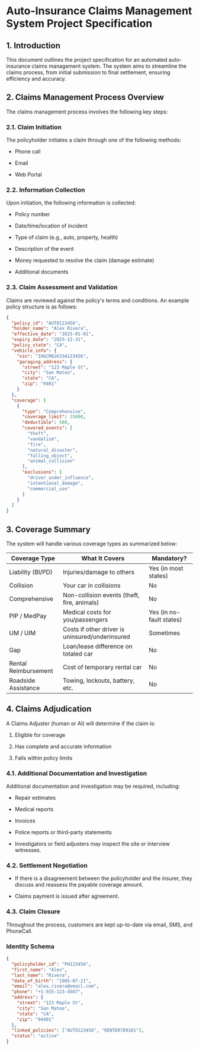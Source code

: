 # Auto-Insurance Claims Management System Project Specification

## 1. Introduction

This document outlines the project specification for an automated auto-insurance claims management system. The system aims to streamline the claims process, from initial submission to final settlement, ensuring efficiency and accuracy.

## 2. Claims Management Process Overview

The claims management process involves the following key steps:

### 2.1. Claim Initiation

The policyholder initiates a claim through one of the following methods:

- Phone call

- Email

- Web Portal

### 2.2. Information Collection

Upon initiation, the following information is collected:

- Policy number

- Date/time/location of incident

- Type of claim (e.g., auto, property, health)

- Description of the event

- Money requested to resolve the claim (damage estimate)

- Additional documents

### 2.3. Claim Assessment and Validation

Claims are reviewed against the policy's terms and conditions. An example policy structure is as follows:

```json
{
  "policy_id": "AUTO123456",
  "holder_name": "Alex Rivera",
  "effective_date": "2025-01-01",
  "expiry_date": "2025-12-31",
  "policy_state": "CA",
  "vehicle_info": {
    "vin": "IHGCM82633A123456",
    "garaging_address": {
      "street": "123 Maple St",
      "city": "San Mateo",
      "state": "CA",
      "zip": "9401"
    }
  },
  "coverage": [
    {
      "type": "Comprehensive",
      "coverage_limit": 25000,
      "deductible": 500,
      "covered_events": [
        "theft",
        "vandalism",
        "fire",
        "natural_disaster",
        "falling_object",
        "animal_collision"
      ], 
      "exclusions": [
        "driver_under_influence",
        "intentional_damage",
        "commercial_use"
      ]
    }
  ]
}
```

## 3. Coverage Summary

The system will handle various coverage types as summarized below:

| Coverage Type | What It Covers | Mandatory? |
| --- | --- | --- |
| Liability (BI/PD) | Injuries/damage to others | Yes (in most states) |
| Collision | Your car in collisions | No |
| Comprehensive | Non-collision events (theft, fire, animals) | No |
| PIP / MedPay | Medical costs for you/passengers | Yes (in no-fault states) |
| UM / UIM | Costs if other driver is uninsured/underinsured | Sometimes |
| Gap | Loan/lease difference on totaled car | No |
| Rental Reimbursement | Cost of temporary rental car | No |
| Roadside Assistance | Towing, lockouts, battery, etc. | No |

## 4. Claims Adjudication

A Claims Adjuster (human or AI) will determine if the claim is:

1. Eligible for coverage

1. Has complete and accurate information

1. Falls within policy limits

### 4.1. Additional Documentation and Investigation

Additional documentation and investigation may be required, including:

- Repair estimates

- Medical reports

- Invoices

- Police reports or third-party statements

- Investigators or field adjusters may inspect the site or interview witnesses.

### 4.2. Settlement Negotiation

- If there is a disagreement between the policyholder and the insurer, they discuss and reassess the payable coverage amount.

- Claims payment is issued after agreement.

### 4.3. Claim Closure

Throughout the process, customers are kept up-to-date via email, SMS, and PhoneCall.

### Identity Schema

```json
{
  "policyholder_id": "PH123456",
  "first_name": "Alex",
  "last_name": "Rivera",
  "date_of_birth": "1985-07-21",
  "email": "alex.rivera@email.com",
  "phone": "+1-555-123-4567",
  "address": {
    "street": "123 Maple St",
    "city": "San Mateo",
    "state": "CA",
    "zip": "94401"
  },
  "linked_policies": ["AUTO123456", "RENTER789101"],
  "status": "active"
}
```
